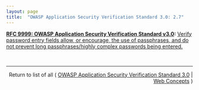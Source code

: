 ```yaml
---
layout: page
title:  "OWASP Application Security Verification Standard 3.0: 2.7"
---
```


**[RFC 9999: OWASP Application Security Verification Standard v3.0](/specs/IETF/RFC/9999 "The OWASP Application Security Verification Standard (ASVS) Project provides a basis for testing web application technical security controls and also provides developers with a list of requirements for secure development."):** [Verify password entry fields allow, or encourage, the use of passphrases, and do not prevent long passphrases/highly complex passwords being entered.](https://www.owasp.org/images/3/33/OWASP_Application_Security_Verification_Standard_3.0.1.pdf "Read documentation for OWASP Application Security Verification Standard 3.0 &#34;2.7&#34;")

<br/>
<hr/>

<p style="text-align: right">Return to list of all ( <a href="../owasp-asvs3s">OWASP Application Security Verification Standard 3.0</a> | <a href="../">Web Concepts</a> )</p>